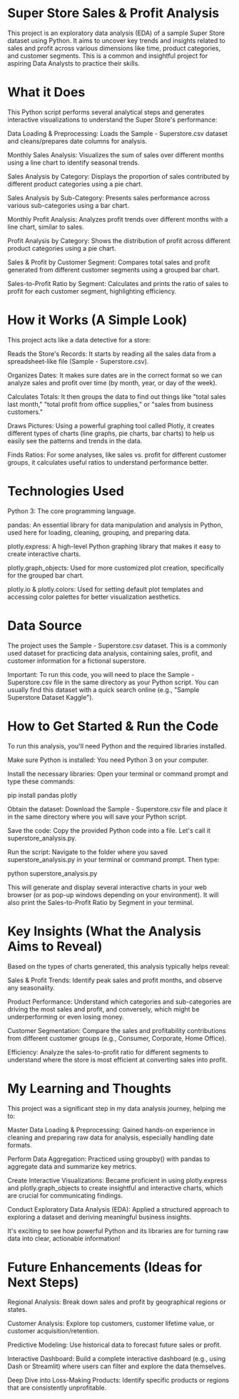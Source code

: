 # Super Store Sales & Profit Analysis
This project is an exploratory data analysis (EDA) of a sample Super Store dataset using Python. It aims to uncover key trends and insights related to sales and profit across various dimensions like time, product categories, and customer segments. This is a common and insightful project for aspiring Data Analysts to practice their skills.

# What it Does
This Python script performs several analytical steps and generates interactive visualizations to understand the Super Store's performance:

Data Loading & Preprocessing: Loads the Sample - Superstore.csv dataset and cleans/prepares date columns for analysis.

Monthly Sales Analysis: Visualizes the sum of sales over different months using a line chart to identify seasonal trends.

Sales Analysis by Category: Displays the proportion of sales contributed by different product categories using a pie chart.

Sales Analysis by Sub-Category: Presents sales performance across various sub-categories using a bar chart.

Monthly Profit Analysis: Analyzes profit trends over different months with a line chart, similar to sales.

Profit Analysis by Category: Shows the distribution of profit across different product categories using a pie chart.

Sales & Profit by Customer Segment: Compares total sales and profit generated from different customer segments using a grouped bar chart.

Sales-to-Profit Ratio by Segment: Calculates and prints the ratio of sales to profit for each customer segment, highlighting efficiency.

# How it Works (A Simple Look)
This project acts like a data detective for a store:

Reads the Store's Records: It starts by reading all the sales data from a spreadsheet-like file (Sample - Superstore.csv).

Organizes Dates: It makes sure dates are in the correct format so we can analyze sales and profit over time (by month, year, or day of the week).

Calculates Totals: It then groups the data to find out things like "total sales last month," "total profit from office supplies," or "sales from business customers."

Draws Pictures: Using a powerful graphing tool called Plotly, it creates different types of charts (line graphs, pie charts, bar charts) to help us easily see the patterns and trends in the data.

Finds Ratios: For some analyses, like sales vs. profit for different customer groups, it calculates useful ratios to understand performance better.

# Technologies Used
Python 3: The core programming language.

pandas: An essential library for data manipulation and analysis in Python, used here for loading, cleaning, grouping, and preparing data.

plotly.express: A high-level Python graphing library that makes it easy to create interactive charts.

plotly.graph_objects: Used for more customized plot creation, specifically for the grouped bar chart.

plotly.io & plotly.colors: Used for setting default plot templates and accessing color palettes for better visualization aesthetics.

# Data Source
The project uses the Sample - Superstore.csv dataset. This is a commonly used dataset for practicing data analysis, containing sales, profit, and customer information for a fictional superstore.

Important: To run this code, you will need to place the Sample - Superstore.csv file in the same directory as your Python script. You can usually find this dataset with a quick search online (e.g., "Sample Superstore Dataset Kaggle").

# How to Get Started & Run the Code
To run this analysis, you'll need Python and the required libraries installed.

Make sure Python is installed: You need Python 3 on your computer.

Install the necessary libraries:
Open your terminal or command prompt and type these commands:

pip install pandas plotly

Obtain the dataset: Download the Sample - Superstore.csv file and place it in the same directory where you will save your Python script.

Save the code: Copy the provided Python code into a file. Let's call it superstore_analysis.py.

Run the script:
Navigate to the folder where you saved superstore_analysis.py in your terminal or command prompt. Then type:

python superstore_analysis.py

This will generate and display several interactive charts in your web browser (or as pop-up windows depending on your environment). It will also print the Sales-to-Profit Ratio by Segment in your terminal.

# Key Insights (What the Analysis Aims to Reveal)
Based on the types of charts generated, this analysis typically helps reveal:

Sales & Profit Trends: Identify peak sales and profit months, and observe any seasonality.

Product Performance: Understand which categories and sub-categories are driving the most sales and profit, and conversely, which might be underperforming or even losing money.

Customer Segmentation: Compare the sales and profitability contributions from different customer groups (e.g., Consumer, Corporate, Home Office).

Efficiency: Analyze the sales-to-profit ratio for different segments to understand where the store is most efficient at converting sales into profit.

# My Learning and Thoughts
This project was a significant step in my data analysis journey, helping me to:

Master Data Loading & Preprocessing: Gained hands-on experience in cleaning and preparing raw data for analysis, especially handling date formats.

Perform Data Aggregation: Practiced using groupby() with pandas to aggregate data and summarize key metrics.

Create Interactive Visualizations: Became proficient in using plotly.express and plotly.graph_objects to create insightful and interactive charts, which are crucial for communicating findings.

Conduct Exploratory Data Analysis (EDA): Applied a structured approach to exploring a dataset and deriving meaningful business insights.

It's exciting to see how powerful Python and its libraries are for turning raw data into clear, actionable information!

# Future Enhancements (Ideas for Next Steps)
Regional Analysis: Break down sales and profit by geographical regions or states.

Customer Analysis: Explore top customers, customer lifetime value, or customer acquisition/retention.

Predictive Modeling: Use historical data to forecast future sales or profit.

Interactive Dashboard: Build a complete interactive dashboard (e.g., using Dash or Streamlit) where users can filter and explore the data themselves.

Deep Dive into Loss-Making Products: Identify specific products or regions that are consistently unprofitable.
